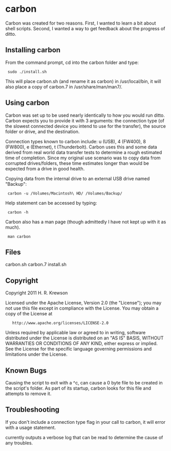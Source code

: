 carbon
======

Carbon was created for two reasons. First, I wanted to learn a bit about shell scripts. Second, I wanted a way to 
get feedback about the progress of ditto. 


Installing carbon
-----------------

From the command prompt, cd into the carbon folder and type:

     sudo ./install.sh

This will place carbon.sh (and rename it as carbon) in /usr/local/bin, it will also place a copy of carbon.7 in 
/usr/share/man/man7/.


Using carbon
------------

Carbon was set up to be used nearly identically to how you would run ditto. Carbon expects you to provide it with 
3 arguments: the connection type (of the slowest connected device you intend to use for the transfer), the source 
folder or drive, and the destination.

Connection types known to carbon include: u (USB), 4 (FW400), 8 (FW800), e (Ethernet), t (Thunderbolt). Carbon 
uses this and some data derived from real world data transfer tests to determine a rough estimated time of 
completion. Since my original use scenario was to copy data from corrupted drives/folders, these time estimates 
longer than would be expected from a drive in good health.

Copying data from the internal drive to an external USB drive named "Backup":

     carbon -u /Volumes/Macintosh\ HD/ /Volumes/Backup/

Help statement can be accessed by typing:

     carbon -h

Carbon also has a man page (though admittedly I have not kept up with it as much).
   
     man carbon


Files
--------

carbon.sh
carbon.7
install.sh


Copyright
---------

   Copyright 2011 H. R. Krewson

   Licensed under the Apache License, Version 2.0 (the "License");
   you may not use this file except in compliance with the License.
   You may obtain a copy of the License at

       http://www.apache.org/licenses/LICENSE-2.0

   Unless required by applicable law or agreed to in writing, software
   distributed under the License is distributed on an "AS IS" BASIS,
   WITHOUT WARRANTIES OR CONDITIONS OF ANY KIND, either express or implied.
   See the License for the specific language governing permissions and
   limitations under the License.

Known Bugs
----------

Causing the script to exit with a ^c, can cause a 0 byte file to be created in the script's folder. As part of 
its startup, carbon looks for this file and attempts to remove it. 


Troubleshooting
---------------

If you don't include a connection type flag in your call to carbon, it will error with a usage statement. 

currently outputs a verbose log that can be read to determine the cause of any troubles.

